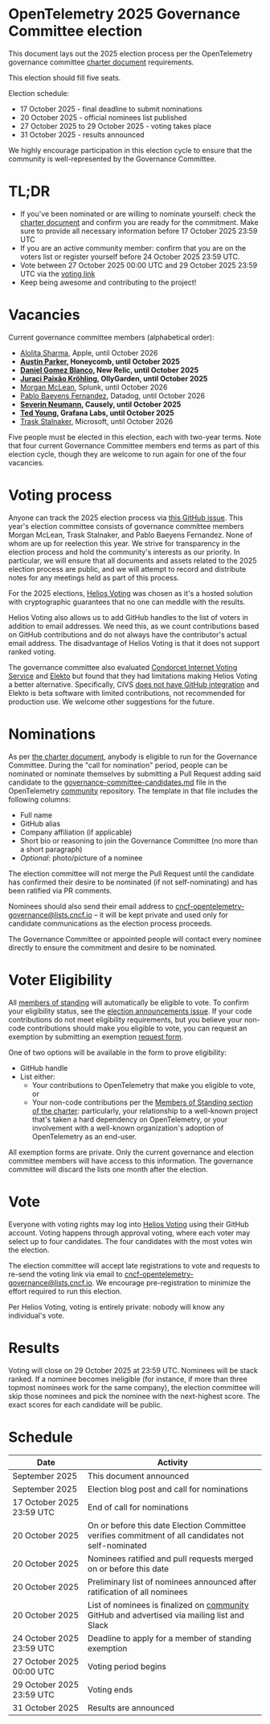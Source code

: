 # OpenTelemetry 2025 Governance Committee election

This document lays out the 2025 election process per the OpenTelemetry governance committee [charter document](../../governance-charter.md#eligibility-for-candidacy) requirements.

This election should fill five seats.

Election schedule:

* 17 October 2025 - final deadline to submit nominations
* 20 October 2025 - official nominees list published
* 27 October 2025 to 29 October 2025 - voting takes place
* 31 October 2025 - results announced

We highly encourage participation in this election cycle to ensure that the community is well-represented by the Governance Committee.

# TL;DR

* If you've been nominated or are willing to nominate yourself: check the [charter document](../../governance-charter.md) and confirm you are ready for the commitment. Make sure to provide all necessary information before 17 October 2025 23:59 UTC
* If you are an active community member: confirm that you are on the voters list or register yourself before 24 October 2025 23:59 UTC.
* Vote between 27 October 2025 00:00 UTC and 29 October 2025 23:59 UTC via the [voting link](https://github.com/open-telemetry/community/blob/main/elections/2025/governance-committee-election.md)
* Keep being awesome and contributing to the project!

# Vacancies

Current governance committee members (alphabetical order):

- [Alolita Sharma](https://github.com/alolita), Apple, until October 2026
- **[Austin Parker](https://github.com/austinlparker), Honeycomb, until October 2025**
- **[Daniel Gomez Blanco](https://github.com/danielgblanco), New Relic, until October 2025**
- **[Juraci Paixão Kröhling](https://github.com/jpkrohling), OllyGarden, until October 2025**
- [Morgan McLean](https://github.com/mtwo), Splunk, until October 2026
- [Pablo Baeyens Fernandez](https://github.com/mx-psi), Datadog, until October 2026
- **[Severin Neumann](https://github.com/svrnm), Causely, until October 2025**
- **[Ted Young](https://github.com/tedsuo), Grafana Labs, until October 2025**
- [Trask Stalnaker](https://github.com/trask), Microsoft, until October 2026

Five people must be elected in this election, each with two-year terms. Note that four current Governance Committee members end terms as part of this election cycle, though they are welcome to run again for one of the four vacancies.

# Voting process

Anyone can track the 2025 election process via [this GitHub issue](https://github.com/open-telemetry/community/issues/3001). This year's election committee consists of governance committee members Morgan McLean, Trask Stalnaker, and Pablo Baeyens Fernandez. None of whom are up for reelection this year.
We strive for transparency in the election process and hold the community's interests as our priority. In particular, we will ensure that all documents and assets related to the 2025 election process are public, and we will attempt to record and distribute notes for any meetings held as part of this process.

For the 2025 elections, [Helios Voting](https://vote.heliosvoting.org/) was chosen as it's a hosted solution with cryptographic guarantees that no one can meddle with the results. 

Helios Voting also allows us to add GitHub handles to the list of voters in addition to email addresses. We need this, as we count contributions based on GitHub contributions and do not always have the contributor's actual email address. The disadvantage of Helios Voting is that it does not support ranked voting.

The governance committee also evaluated [Condorcet Internet Voting Service](https://civs1.civs.us/) and [Elekto](https://elekto.dev/) but found that they had limitations making Helios Voting a better alternative. Specifically, CIVS [does not have GitHub integration](https://github.com/andrewcmyers/civs/issues/11) and Elekto is beta software with limited contributions, not recommended for production use. We welcome other suggestions for the future.

# Nominations

As per [the charter document](../../governance-charter.md#eligibility-for-candidacy), anybody is eligible to run for the Governance Committee. During the "call for nomination" period, people can be nominated or nominate themselves by submitting a Pull Request adding said candidate to the [governance-committee-candidates.md](./governance-committee-candidates.md) file in the OpenTelemetry [community](https://github.com/open-telemetry/community) repository. The template in that file includes the following columns:

* Full name
* GitHub alias
* Company affiliation (if applicable)
* Short bio or reasoning to join the Governance Committee (no more than a short paragraph)
* _Optional_: photo/picture of a nominee

The election committee will not merge the Pull Request until the candidate has confirmed their desire to be nominated (if not self-nominating) and has been ratified via PR comments.

Nominees should also send their email address to [cncf-opentelemetry-governance@lists.cncf.io](mailto:cncf-opentelemetry-governance@lists.cncf.io) – it will be kept private and used only for candidate communications as the election process proceeds.

The Governance Committee or appointed people will contact every nominee directly to ensure the commitment and desire to be nominated.

# Voter Eligibility

All [members of standing](../../governance-charter.md#members-of-standing) will automatically be eligible to vote. To confirm your eligibility status, see the [election announcements issue](https://github.com/open-telemetry/community/issues/3001). If your code contributions do not meet eligibility requirements, but you believe your non-code contributions should make you eligible to vote, you can request an exemption by submitting an exemption [request form](https://docs.google.com/forms/d/e/1FAIpQLSeSA09xDIv0uyb6vrP8xBbLjm8NsgihrG8GHxacbigF17sNDw/viewform?usp=dialog).

One of two options will be available in the form to prove eligibility:

* GitHub handle
* List either:
  * Your contributions to OpenTelemetry that make you eligible to vote, or
  * Your non-code contributions per the [Members of Standing section of the charter](../../governance-charter.md#members-of-standing): particularly, your relationship to a well-known project that's taken a hard dependency on OpenTelemetry, or your involvement with a well-known organization's adoption of OpenTelemetry as an end-user.

All exemption forms are private. Only the current governance and election committee members will have access to this information. The governance committee will discard the lists one month after the election.

# Vote

Everyone with voting rights may log into [Helios Voting](https://vote.heliosvoting.org/helios/elections/f94a7c58-990b-11f0-a16d-5270fb641b4c/view) using their GitHub account. Voting happens through approval voting, where each voter may select up to four candidates. The four candidates with the most votes win the election.

The election committee will accept late registrations to vote and requests to re-send the voting link via email to [cncf-opentelemetry-governance@lists.cncf.io](mailto:cncf-opentelemetry-governance@lists.cncf.io). We encourage pre-registration to minimize the effort required to run this election.

Per Helios Voting, voting is entirely private: nobody will know any individual's vote.

# Results

Voting will close on 29 October 2025 at 23:59 UTC. Nominees will be stack ranked. If a nominee becomes ineligible (for instance, if more than three topmost nominees work for the same company), the election committee will skip those nominees and pick the nominee with the next-highest score. The exact scores for each candidate will be public.

# Schedule

| Date                      | Activity                                                                                                                                   |
|---------------------------|--------------------------------------------------------------------------------------------------------------------------------------------|
| September 2025            | This document announced                                                                                                                    |
| September 2025            | Election blog post and call for nominations                                                                                                |
| 17 October 2025 23:59 UTC | End of call for nominations                                                                                                                |
| 20 October 2025           | On or before this date Election Committee verifies commitment of all candidates not self-nominated                                         |
| 20 October 2025           | Nominees ratified and pull requests merged on or before this date                                                                          |
| 20 October 2025           | Preliminary list of nominees announced after ratification of all nominees                                                                  |
| 20 October 2025           | List of nominees is finalized on [community](https://github.com/open-telemetry/community) GitHub and advertised via mailing list and Slack |
| 24 October 2025 23:59 UTC | Deadline to apply for a member of standing exemption                                                                                       |
| 27 October 2025 00:00 UTC | Voting period begins                                                                                                                       |
| 29 October 2025 23:59 UTC | Voting ends                                                                                                                                |
| 31 October 2025           | Results are announced                                                                                                                      |
